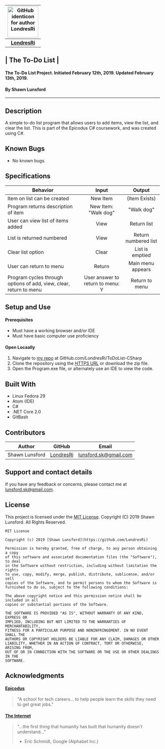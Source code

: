 | <img src="https://github.com/identicons/londresri.png" width=100 alt="GitHub identicon for author LondresRi"> |
|:-----:|
| [**LondresRi**](https://github.com/LondresRi )|

## | **The To-Do List** |

#### The To-Do List Project. Initiated February 12th, 2019. Updated February 13th, 2019.
#### By Shawn Lunsford

----------

## Description
A simple to-do list program that allows users to add items, view the list, and clear the list. This is part of the Epicodus C# coursework, and was created using C#.

## Known Bugs

* No known bugs.

## Specifications

| Behavior | Input | Output |
|----------|:-----:|:------:|
| Item on list can be created | New Item | (Item Exists) |
| Program returns description of item | New Item: "Walk dog" | "Walk dog" |
| User can view list of items added | View | Return list |
| List is returned numbered | View | Return numbered list |
| Clear list option | Clear | List is emptied |
| User can return to menu | Return | Main menu appears |
| Program cycles through options of add, view, clear, return to menu | User answer to return to menu: Y | Return to menu |

## Setup and Use

#### Prerequisites
* Must have a working browser and/or IDE
* Must have basic computer use proficiency

#### Open Locaally
1. Navigate to [my repo](https://github.com/LondresRi/ToDoList-CSharp) at GitHub.com/LondresRi/ToDoList-CSharp
2. Clone the repository using the [HTTPS URL](https://github.com/LondresRi/ToDoList-Csarp) or download the zip file.
3. Open the Program.exe file, or alternately use an IDE to view the code.

## Built With

* Linux Fedora 29
* Atom (IDE)
* C#
* .NET Core 2.0
* GitBash

## Contributors

| Author | GitHub | Email |
|--------|:------:|:-----:|
| Shawn Lunsford | [LondresRi](https://github.com/LondresRi) |  [lunsford.sk@gmail.com](mailto:lunsford.sk@gmail.com) |

## Support and contact details

If you have any feedback or concerns, please contact me at [lunsford.sk@gmail.com](mailto:lunsford.sk@gmail.com).

## License

This project is licensed under the [MIT License](https://opensource.org/licenses/MIT). Copyright (C) 2019 Shawn Lunsford. All Rights Reserved.
```
MIT License

Copyright (c) 2019 [Shawn Lunsford](https://github.com/LondresRi)

Permission is hereby granted, free of charge, to any person obtaining a copy
of this software and associated documentation files (the "Software"), to deal
in the Software without restriction, including without limitation the rights
to use, copy, modify, merge, publish, distribute, sublicense, and/or sell
copies of the Software, and to permit persons to whom the Software is
furnished to do so, subject to the following conditions:

The above copyright notice and this permission notice shall be included in all
copies or substantial portions of the Software.

THE SOFTWARE IS PROVIDED "AS IS", WITHOUT WARRANTY OF ANY KIND, EXPRESS OR
IMPLIED, INCLUDING BUT NOT LIMITED TO THE WARRANTIES OF MERCHANTABILITY,
FITNESS FOR A PARTICULAR PURPOSE AND NONINFRINGEMENT. IN NO EVENT SHALL THE
AUTHORS OR COPYRIGHT HOLDERS BE LIABLE FOR ANY CLAIM, DAMAGES OR OTHER
LIABILITY, WHETHER IN AN ACTION OF CONTRACT, TORT OR OTHERWISE, ARISING FROM,
OUT OF OR IN CONNECTION WITH THE SOFTWARE OR THE USE OR OTHER DEALINGS IN THE
SOFTWARE.
```

## Acknowledgments

#### [Epicodus](https://www.epicodus.com/)
>"A school for tech careers... to help people learn the skills they need to get great jobs."

#### [The Internet](https://webfoundation.org/)
> "...the first thing that humanity has built that humanity doesn't understand..."
> - Eric Schmidt, Google (Alphabet Inc.)
